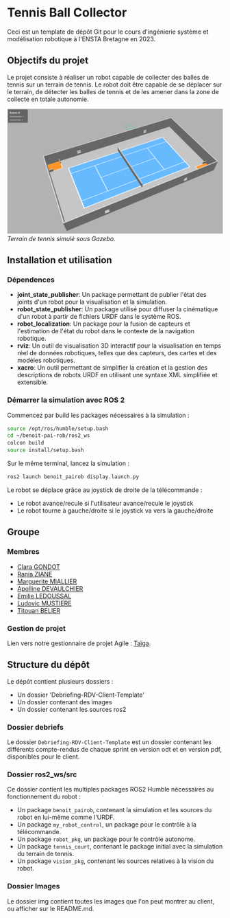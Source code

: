 # Tennis Ball Collector

Ceci est un template de dépôt Git pour le cours d'ingénierie système et modélisation robotique à l'ENSTA Bretagne en 2023.

## Objectifs du projet

Le projet consiste à réaliser un robot capable de collecter des balles de tennis sur un terrain de tennis. Le robot doit être capable de se déplacer sur le terrain, de détecter les balles de tennis et de les amener dans la zone de collecte en totale autonomie.

![Tennis court](./imgs/court.png)
*Terrain de tennis simulé sous Gazebo.*

## Installation et utilisation

### Dépendences

- **joint_state_publisher**: Un package permettant de publier l'état des joints d'un robot pour la visualisation et la simulation.
- **robot_state_publisher**: Un package utilisé pour diffuser la cinématique d'un robot à partir de fichiers URDF dans le système ROS.
- **robot_localization**: Un package pour la fusion de capteurs et l'estimation de l'état du robot dans le contexte de la navigation robotique.
- **rviz**: Un outil de visualisation 3D interactif pour la visualisation en temps réel de données robotiques, telles que des capteurs, des cartes et des modèles robotiques.
- **xacro**: Un outil permettant de simplifier la création et la gestion des descriptions de robots URDF en utilisant une syntaxe XML simplifiée et extensible.

### Démarrer la simulation avec ROS 2

Commencez par build les packages nécessaires à la simulation :

```bash
source /opt/ros/humble/setup.bash
cd ~/benoit-pai-rob/ros2_ws
colcon build
source install/setup.bash
```

Sur le même terminal, lancez la simulation :

```bash
ros2 launch benoit_pairob display.launch.py
```

Le robot se déplace grâce au joystick de droite de la télécommande :

- Le robot avance/recule si l'utilisateur avance/recule le joystick
- Le robot tourne à gauche/droite si le joystick va vers la gauche/droite

## Groupe

### Membres

- [Clara GONDOT](mailto:clara.gondot@ensta-bretagne.org)
- [Rania ZIANE](mailto:rania.ziane@ensta-bretagne.org)
- [Marguerite MIALLIER](mailto:marguerite.miallier@ensta-bretagne.org)
- [Apolline DEVAULCHIER](mailto:apolline.de_vaulchier@ensta-bretagne.org)
- [Emilie LEDOUSSAL](mailto:emilie.ledoussal@ensta-bretagne.org)
- [Ludovic MUSTIERE](mailto:ludovic.mustiere@ensta-bretagne.org)
- [Titouan BELIER](mailto:titouan.belier@ensta-bretagne.org)

### Gestion de projet

Lien vers notre gestionnaire de projet Agile : [Taïga](https://tree.taiga.io/project/zianerania-benoit_pairob/timeline).

## Structure du dépôt

Le dépôt contient plusieurs dossiers :

- Un dossier 'Debriefing-RDV-Client-Template'
- Un dossier contenant des images
- Un dossier contenant les sources ros2

### Dossier debriefs

Le dossier `Debriefing-RDV-Client-Template` est un dossier contenant les différents compte-rendus de chaque sprint en version odt et en version pdf, disponibles pour le client.

### Dossier ros2_ws/src

Ce dossier contient les multiples packages ROS2 Humble nécessaires au fonctionnement du robot :

- Un package `benoit_pairob`, contenant la simulation et les sources du robot en lui-même comme l'URDF.
- Un package `my_robot_control`, un package pour le contrôle à la télécommande.
- Un package `robot_pkg`, un package pour le contrôle autonome.
- Un package `tennis_court`, contenant le package initial avec la simulation du terrain de tennis.
- Un package `vision_pkg`, contenant les sources relatives à la vision du robot.

### Dossier Images

Le dossier img contient toutes les images que l'on peut montrer au client, ou afficher sur le README.md.
